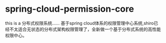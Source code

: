 # spring-cloud-permission-core
this is a 分布式权限系统……
基于spring cloud体系的权限管理中心系统,shiro已经不太适合无状态的分布式架构权限管理了，全新做一个基于分布式系统的高性能权限中心。
